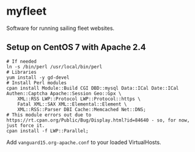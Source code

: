 myfleet
=======

Software for running sailing fleet websites.

## Setup on CentOS 7 with Apache 2.4
```
# If needed
ln -s /bin/perl /usr/local/bin/perl
# Libraries
yum install -y gd-devel
# Install Perl modules
cpan install Module::Build CGI DBD::mysql Data::ICal Date::ICal Authen::Captcha Apache::Session Geo::Gpx \
    XML::RSS LWP::Protocol LWP::Protocol::https \
    Fatal XML::SAX XML::Elemental::Element \
    XML::RSS::Parser DBI Cache::Memcached Net::DNS;
# This module errors out due to https://rt.cpan.org/Public/Bug/Display.html?id=84640 - so, for now, just force it.
cpan install -f LWP::Parallel;
```

Add `vanguard15.org-apache.conf` to your loaded VirtualHosts.